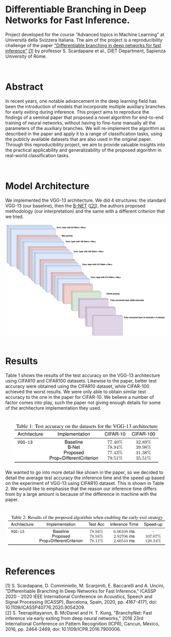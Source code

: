 #  Differentiable Branching in Deep Networks for Fast Inference.
Project developed for the course "Advanced topics in Machine Learning" at Università della Svizzera Italiana.
The aim of the project is a reproducibility challenge of the paper ["Differentiable branching in deep networks for fast inference"](https://ieeexplore.ieee.org/document/9054209) [[1]](#1) by professor S. Scardapane et al., DIET Department, Sapienza University of Rome.

<br>

# Abstract
In recent years, one notable advancement in the deep learning field has been the introduction of
models that incorporate multiple auxiliary branches for early exiting during inference. This project
aims to reproduce the findings of a seminal paper that proposed a novel algorithm for end-to-end
training of neural networks, without having to fine-tune manually all the parameters of the auxiliary
branches. We will re-implement the algorithm as described in the paper and apply it to a range
of classification tasks, using the publicly available datasets that are also used in the original paper.
Through this reproducibility project, we aim to provide valuable insights into the practical applicability
and generalizability of the proposed algorithm in real-world classification tasks.

<br>

# Model Architecture 
We implemented the VGG-13 architecture. We did 4 structures: the standard VGG-13 (our baseline), then the [B-NET](https://ieeexplore.ieee.org/abstract/document/7900006) ([[2]](#2)), the authors proposed methodology (our interpretation) and the same with a different criterion that we tried. <br>
<center><img alt="VGG-13 architecture" src="imgs/vgg13.png" width=550></center>

<br>

# Results
Table 1 shows the results of the test accuracy on the VGG-13 architecture using CIFAR10 and CIFAR100 datasets. Likewise to the paper, better test accuracy were obtained using the CIFAR10 dataset, while CIFAR-100 achieved the worst results. We were only able to obtain similar test accuracy to the one in the paper for CIFAR-10. We believe a number
of factor comes into play, such the paper not giving enough details for some of the architecture implementation they used. <br><br>
<center><img src="imgs/table1-accuracy.png"></center>

We wanted to go into more detail like shown in the paper, so we decided to detail the average test accuracy the inference time and the speed up based on the experiment of VGG-13 using CIFAR10 dataset. This is shown in
Table 2. We would like to emphasise that the reason our inference time differs from by a large amount is because of the difference in machine with the paper.<br><br>
<center><img src="imgs/table2-inference-times.png"></center>

<br>

# References
<a id="1">[1]</a> 
S. Scardapane, D. Comminiello, M. Scarpiniti, E. Baccarelli and A. Uncini, "Differentiable Branching In Deep Networks for Fast Inference," ICASSP 2020 - 2020 IEEE International Conference on Acoustics, Speech and Signal Processing (ICASSP), Barcelona, Spain, 2020, pp. 4167-4171, doi: 10.1109/ICASSP40776.2020.9054209.
<br>
<a id="2">[2]</a>
S. Teerapittayanon, B. McDanel and H. T. Kung, "BranchyNet: Fast inference via early exiting from deep neural networks," 2016 23rd International Conference on Pattern Recognition (ICPR), Cancun, Mexico, 2016, pp. 2464-2469, doi: 10.1109/ICPR.2016.7900006.
